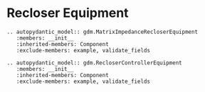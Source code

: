 # Recloser Equipment

```{eval-rst}
.. autopydantic_model:: gdm.MatrixImpedanceRecloserEquipment
   :members: __init__
   :inherited-members: Component
   :exclude-members: example, validate_fields
```

```{eval-rst}
.. autopydantic_model:: gdm.RecloserControllerEquipment
   :members: __init__
   :inherited-members: Component
   :exclude-members: example, validate_fields
```